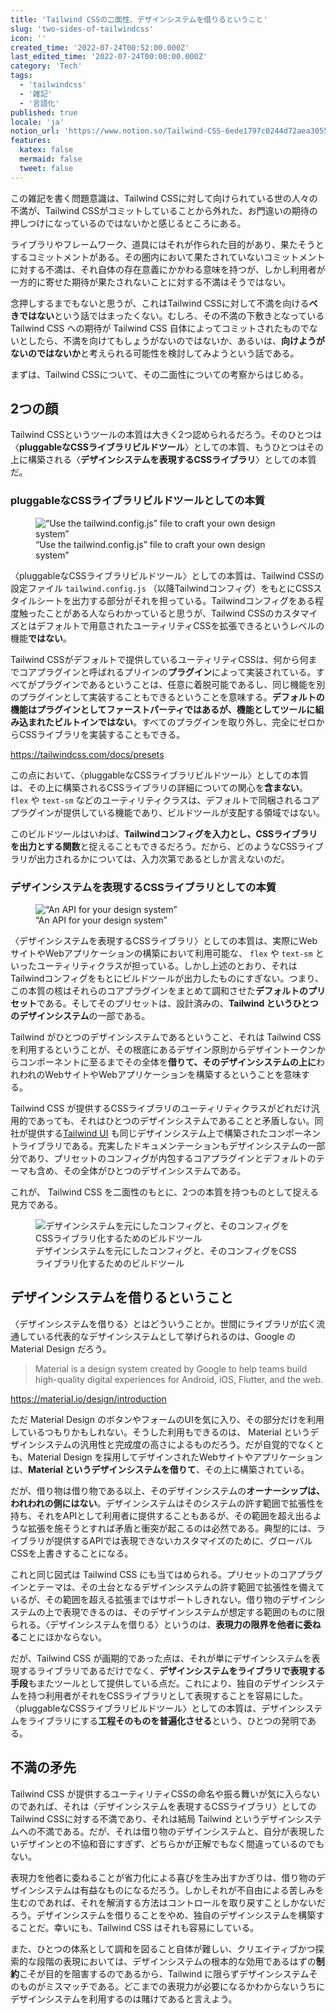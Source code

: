 ```yaml
---
title: 'Tailwind CSSの二面性、デザインシステムを借りるということ'
slug: 'two-sides-of-tailwindcss'
icon: ''
created_time: '2022-07-24T00:52:00.000Z'
last_edited_time: '2022-07-24T00:00:00.000Z'
category: 'Tech'
tags:
  - 'tailwindcss'
  - '雑記'
  - '言語化'
published: true
locale: 'ja'
notion_url: 'https://www.notion.so/Tailwind-CSS-6ede1797c0244d72aea305528ed253b1'
features:
  katex: false
  mermaid: false
  tweet: false
---
```


この雑記を書く問題意識は、Tailwind CSSに対して向けられている世の人々の不満が、Tailwind CSSがコミットしていることから外れた、お門違いの期待の押しつけになっているのではないかと感じるところにある。

ライブラリやフレームワーク、道具にはそれが作られた目的があり、果たそうとするコミットメントがある。その圏内において果たされていないコミットメントに対する不満は、それ自体の存在意義にかかわる意味を持つが、しかし利用者が一方的に寄せた期待が果たされないことに対する不満はそうではない。

念押しするまでもないと思うが、これはTailwind CSSに対して不満を向ける**べきではない**という話ではまったくない。むしろ、その不満の下敷きとなっている Tailwind CSS への期待が Tailwind CSS 自体によってコミットされたものでないとしたら、不満を向けてもしょうがないのではないか、あるいは、**向けようがないのではないか**と考えられる可能性を検討してみようという話である。

まずは、Tailwind CSSについて、その二面性についての考察からはじめる。

## 2つの顔

Tailwind CSSというツールの本質は大きく2つ認められるだろう。そのひとつは〈**pluggableなCSSライブラリビルドツール**〉としての本質、もうひとつはその上に構築される〈**デザインシステムを表現するCSSライブラリ**〉としての本質だ。

### **pluggableなCSSライブラリビルドツールとしての本質**

<figure>
  <img src="/images/two-sides-of-tailwindcss/Untitled.png" alt="“Use the tailwind.config.js” file to craft your own design system”">
  <figcaption>“Use the tailwind.config.js” file to craft your own design system”</figcaption>
</figure>

〈pluggableなCSSライブラリビルドツール〉としての本質は、Tailwind CSSの設定ファイル `tailwind.config.js` （以降Tailwindコンフィグ）をもとにCSSスタイルシートを出力する部分がそれを担っている。Tailwindコンフィグをある程度触ったことがある人ならわかっていると思うが、Tailwind CSSのカスタマイズとはデフォルトで用意されたユーティリティCSSを拡張できるというレベルの機能**ではない**。

Tailwind CSSがデフォルトで提供しているユーティリティCSSは、何から何までコアプラグインと呼ばれるプリインの**プラグイン**によって実装されている。すべてがプラグインであるということは、任意に着脱可能であるし、同じ機能を別のプラグインとして実装することもできるということを意味する。**デフォルトの機能はプラグインとしてファーストパーティではあるが、機能としてツールに組み込まれたビルトインではない**。すべてのプラグインを取り外し、完全にゼロからCSSライブラリを実装することもできる。

https://tailwindcss.com/docs/presets

この点において、〈pluggableなCSSライブラリビルドツール〉としての本質は、その上に構築されるCSSライブラリの詳細についての関心を**含まない**。 `flex` や `text-sm` などのユーティリティクラスは、デフォルトで同梱されるコアプラグインが提供している機能であり、ビルドツールが支配する領域ではない。

このビルドツールはいわば、**Tailwindコンフィグを入力とし、CSSライブラリを出力とする関数**と捉えることもできるだろう。だから、どのようなCSSライブラリが出力されるかについては、入力次第であるとしか言えないのだ。

### デザインシステムを表現するCSSライブラリとしての本質

<figure>
  <img src="/images/two-sides-of-tailwindcss/Untitled.png" alt="“An API for your design system”">
  <figcaption>“An API for your design system”</figcaption>
</figure>

〈デザインシステムを表現するCSSライブラリ〉としての本質は、実際にWebサイトやWebアプリケーションの構築において利用可能な、 `flex` や `text-sm` といったユーティリティクラスが担っている。しかし上述のとおり、それはTailwindコンフィグをもとにビルドツールが出力したものにすぎない。つまり、この本質の核はそれらのコアプラグインをまとめて調和させた**デフォルトのプリセット**である。そしてそのプリセットは、設計済みの、**Tailwind というひとつのデザインシステム**の一部である。

Tailwind がひとつのデザインシステムであるということ、それは Tailwind CSS を利用するということが、その根底にあるデザイン原則からデザイントークンからコンポーネントに至るまでその全体を**借りて、そのデザインシステムの上に**われわれのWebサイトやWebアプリケーションを構築するということを意味する。

Tailwind CSS が提供するCSSライブラリのユーティリティクラスがどれだけ汎用的であっても、それはひとつのデザインシステムであることと矛盾しない。同社が提供する[Tailwind UI](https://tailwindui.com/) も同じデザインシステム上で構築されたコンポーネントライブラリである。充実したドキュメンテーションもデザインシステムの一部分であり、プリセットのコンフィグが内包するコアプラグインとデフォルトのテーマも含め、その全体がひとつのデザインシステムである。

これが、 Tailwind CSS を二面性のもとに、2つの本質を持つものとして捉える見方である。

<figure>
  <img src="/images/two-sides-of-tailwindcss/Untitled.png" alt="デザインシステムを元にしたコンフィグと、そのコンフィグをCSSライブラリ化するためのビルドツール">
  <figcaption>デザインシステムを元にしたコンフィグと、そのコンフィグをCSSライブラリ化するためのビルドツール</figcaption>
</figure>

## デザインシステムを借りるということ

〈デザインシステムを借りる〉とはどういうことか。世間にライブラリが広く流通している代表的なデザインシステムとして挙げられるのは、Google の Material Design だろう。

> Material is a design system created by Google to help teams build high-quality digital experiences for Android, iOS, Flutter, and the web.

https://material.io/design/introduction

ただ Material Design のボタンやフォームのUIを気に入り、その部分だけを利用しているつもりかもしれない。そうした利用もできるのは、 Material というデザインシステムの汎用性と完成度の高さによるものだろう。だが自覚的でなくとも、Material Design を採用してデザインされたWebサイトやアプリケーションは、**Material というデザインシステムを借りて**、その上に構築されている。

だが、借り物は借り物である以上、そのデザインシステムの**オーナーシップは、われわれの側にはない**。デザインシステムはそのシステムの許す範囲で拡張性を持ち、それをAPIとして利用者に提供することもあるが、その範囲を超え出るような拡張を施そうとすれば矛盾と衝突が起こるのは必然である。典型的には、ライブラリが提供するAPIでは表現できないカスタマイズのために、グローバルCSSを上書きすることになる。

これと同じ図式は Tailwind CSS にも当てはめられる。プリセットのコアプラグインとテーマは、その土台となるデザインシステムの許す範囲で拡張性を備えているが、その範囲を超える拡張まではサポートしきれない。借り物のデザインシステムの上で表現できるのは、そのデザインシステムが想定する範囲のものに限られる。〈デザインシステムを借りる〉というのは、**表現力の限界を他者に委ねる**ことにほかならない。

だが、Tailwind CSS が画期的であった点は、それが単にデザインシステムを表現するライブラリであるだけでなく、**デザインシステムをライブラリで表現する手段**もまたツールとして提供している点だ。これにより、独自のデザインシステムを持つ利用者がそれをCSSライブラリとして表現することを容易にした。〈pluggableなCSSライブラリビルドツール〉としての本質は、デザインシステムをライブラリにする**工程そのものを普遍化させる**という、ひとつの発明である。

## 不満の矛先

Tailwind CSS が提供するユーティリティCSSの命名や振る舞いが気に入らないのであれば、それは〈デザインシステムを表現するCSSライブラリ〉としてのTailwind CSSに対する不満であり、それは結局 Tailwind というデザインシステムへの不満である。だが、それは借り物のデザインシステムと、自分が表現したいデザインとの不協和音にすぎず、どちらかが正解でもなく間違っているのでもない。

表現力を他者に委ねることが省力化による喜びを生み出すかぎりは、借り物のデザインシステムは有益なものになるだろう。しかしそれが不自由による苦しみを生むのであれば、それを解消する方法はコントロールを取り戻すことしかないだろう。デザインシステムを借りることをやめ、独自のデザインシステムを構築することだ。幸いにも、Tailwind CSS はそれも容易にしている。

また、ひとつの体系として調和を図ること自体が難しい、クリエイティブかつ探索的な段階の表現においては、デザインシステムの根本的な効用であるはずの**制約**こそが目的を阻害するのであるから、Tailwind に限らずデザインシステムそのものがミスマッチである。どこまでの表現力が必要になるかわからないうちにデザインシステムを利用するのは賭けであると言えよう。
